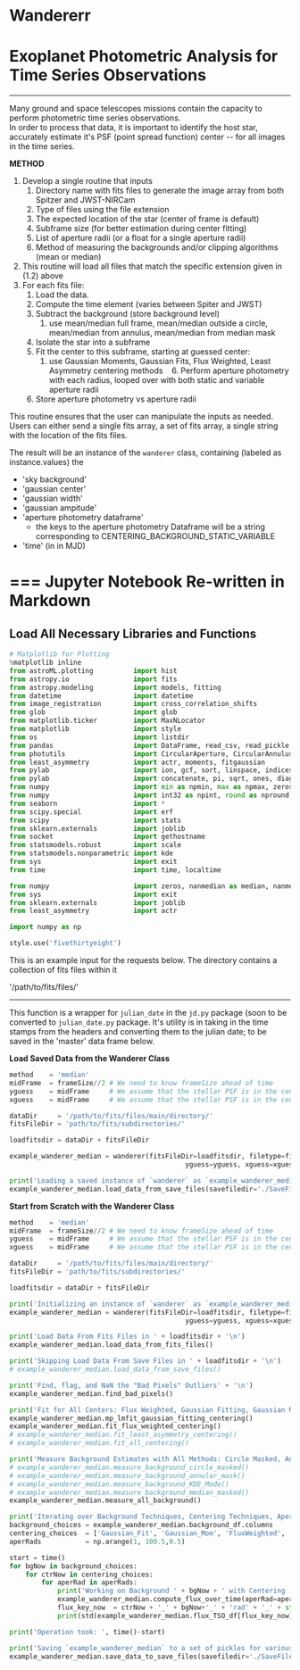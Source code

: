 # Wandererr
# Exoplanet Photometric Analysis for Time Series Observations
---

Many ground and space telescopes missions contain the capacity to perform photometric time series observations.  
In order to process that data, it is important to identify the host star, accurately estimate it's PSF (point spread function) center -- for all images in the time series.

**METHOD**

1. Develop a single routine that inputs 
    1. Directory name with fits files to generate the image array from both Spitzer and JWST-NIRCam
    2. Type of files using the file extension
    3. The expected location of the star (center of frame is default)
    4. Subframe size (for better estimation during center fitting)
    5. List of aperture radii (or a float for a single aperture radii)
    6. Method of measuring the backgrounds and/or clipping algorithms (mean or median)
2. This routine will load all files that match the specific extension given in (1.2) above
3. For each fits file:
    1. Load the data.
    2. Compute the time element (varies between Spiter and JWST) 
    3. Subtract the background (store background level)
        1. use mean/median full frame, mean/median outside a circle, mean/median from annulus, mean/median from median mask
    4. Isolate the star into a subframe
    5. Fit the center to this subframe, starting at guessed center:
        1. use Gaussian Moments, Gaussian Fits, Flux Weighted, Least Asymmetry centering methods
    6. Perform aperture photometry with each radius, looped over with both static and variable aperture radii
    7. Store aperture photometry vs aperture radii

This routine ensures that the user can manipulate the inputs as needed. Users can either send a single fits array, a set of fits array, a single string with the location of the fits files.

The result will be an instance of the `wanderer` class, containing (labeled as instance.values) the 
- 'sky background'
- 'gaussian center'
- 'gaussian width'
- 'gaussian ampitude'
- 'aperture photometry dataframe'
    - the keys to the aperture photometry Dataframe will be a string corresponding to CENTERING_BACKGROUND_STATIC_VARIABLE
- 'time' (in in MJD)

===
Jupyter Notebook Re-written in Markdown
===
Load All Necessary Libraries and Functions
---

```python
# Matplotlib for Plotting
%matplotlib inline
from astroML.plotting          import hist
from astropy.io                import fits
from astropy.modeling          import models, fitting
from datetime                  import datetime
from image_registration        import cross_correlation_shifts
from glob                      import glob
from matplotlib.ticker         import MaxNLocator
from matplotlib                import style
from os                        import listdir
from pandas                    import DataFrame, read_csv, read_pickle, scatter_matrix
from photutils                 import CircularAperture, CircularAnnulus, aperture_photometry, findstars
from least_asymmetry           import actr, moments, fitgaussian
from pylab                     import ion, gcf, sort, linspace, indices, median, mean, std, empty, figure, transpose, ceil
from pylab                     import concatenate, pi, sqrt, ones, diag, inf, rcParams, isnan, isfinite, array, nanmax
from numpy                     import min as npmin, max as npmax, zeros, arange, sum, float, isnan, hstack
from numpy                     import int32 as npint, round as npround, nansum as sum, nanstd as std
from seaborn                   import *
from scipy.special             import erf
from scipy                     import stats
from sklearn.externals         import joblib
from socket                    import gethostname
from statsmodels.robust        import scale
from statsmodels.nonparametric import kde
from sys                       import exit
from time                      import time, localtime

from numpy                     import zeros, nanmedian as median, nanmean as mean, nan
from sys                       import exit
from sklearn.externals         import joblib
from least_asymmetry           import actr

import numpy as np

style.use('fivethirtyeight')
```

This is an example input for the requests below. The directory contains a collection of fits files within it

'/path/to/fits/files/'

---

This function is a wrapper for `julian_date` in the `jd.py` package (soon to be converted to `julian_date.py` package.
It's utility is in taking in the time stamps from the headers and converting them to the julian date; to be saved in the 'master' data frame below.

**Load Saved Data from the Wanderer Class**
```python
method    = 'median'
midFrame  = frameSize//2 # We need to know frameSize ahead of time
yguess    = midFrame     # We assume that the stellar PSF is in the center of the frame
xguess    = midFrame     # We assume that the stellar PSF is in the center of the frame

dataDir     = '/path/to/fits/files/main/directory/'
fitsFileDir = 'path/to/fits/subdirectories/'

loadfitsdir = dataDir + fitsFileDir

example_wanderer_median = wanderer(fitsFileDir=loadfitsdir, filetype=filetype, 
                                            yguess=yguess, xguess=xguess, method=method)

print('Loading a saved instance of `wanderer` as `example_wanderer_median`\n')
example_wanderer_median.load_data_from_save_files(savefiledir='./SaveFiles/', saveFileNameHeader='Example_Wanderer_Median_', saveFileType='.pickle.save')
```

**Start from Scratch with the Wanderer Class**
```python
method    = 'median'
midFrame  = frameSize//2 # We need to know frameSize ahead of time
yguess    = midFrame     # We assume that the stellar PSF is in the center of the frame
xguess    = midFrame     # We assume that the stellar PSF is in the center of the frame

dataDir     = '/path/to/fits/files/main/directory/'
fitsFileDir = 'path/to/fits/subdirectories/'

loadfitsdir = dataDir + fitsFileDir

print('Initializing an instance of `wanderer` as `example_wanderer_median`\n')
example_wanderer_median = wanderer(fitsFileDir=loadfitsdir, filetype=filetype, 
                                            yguess=yguess, xguess=xguess, method=method)

print('Load Data From Fits Files in ' + loadfitsdir + '\n')
example_wanderer_median.load_data_from_fits_files()

print('Skipping Load Data From Save Files in ' + loadfitsdir + '\n')
# example_wanderer_median.load_data_from_save_files()

print('Find, flag, and NaN the "Bad Pixels" Outliers' + '\n')
example_wanderer_median.find_bad_pixels()

print('Fit for All Centers: Flux Weighted, Gaussian Fitting, Gaussian Moments, Least Asymmetry' + '\n')
example_wanderer_median.mp_lmfit_gaussian_fitting_centering()
example_wanderer_median.fit_flux_weighted_centering()
# example_wanderer_median.fit_least_asymmetry_centering()
# example_wanderer_median.fit_all_centering()

print('Measure Background Estimates with All Methods: Circle Masked, Annular Masked, KDE Mode, Median Masked' + '\n')
# example_wanderer_median.measure_background_circle_masked()
# example_wanderer_median.measure_background_annular_mask()
# example_wanderer_median.measure_background_KDE_Mode()
# example_wanderer_median.measure_background_median_masked()
example_wanderer_median.measure_all_background()

print('Iterating over Background Techniques, Centering Techniques, Aperture Radii' + '\n')
background_choices = example_wanderer_median.background_df.columns
centering_choices  = ['Gaussian_Fit', 'Gaussian_Mom', 'FluxWeighted', 'LeastAsymmetry']
aperRads           = np.arange(1, 100.5,0.5)

start = time()
for bgNow in background_choices:
    for ctrNow in centering_choices:
        for aperRad in aperRads:
            print('Working on Background ' + bgNow + ' with Centering ' + ctrNow + ' and AperRad ' + str(aperRad), end=" ")
            example_wanderer_median.compute_flux_over_time(aperRad=aperRad, centering=ctrNow, background=bgNow)
            flux_key_now  = ctrNow + '_' + bgNow+'_' + 'rad' + '_' + str(aperRad)
            print(std(example_wanderer_median.flux_TSO_df[flux_key_now] / median(example_wanderer_median.flux_TSO_df[flux_key_now]))*ppm)

print('Operation took: ', time()-start)

print('Saving `example_wanderer_median` to a set of pickles for various Image Cubes and the Storage Dictionary')
example_wanderer_median.save_data_to_save_files(savefiledir='./SaveFiles/', saveFileNameHeader='Example_Wanderer_Median_', saveFileType='.pickle.save')

```
